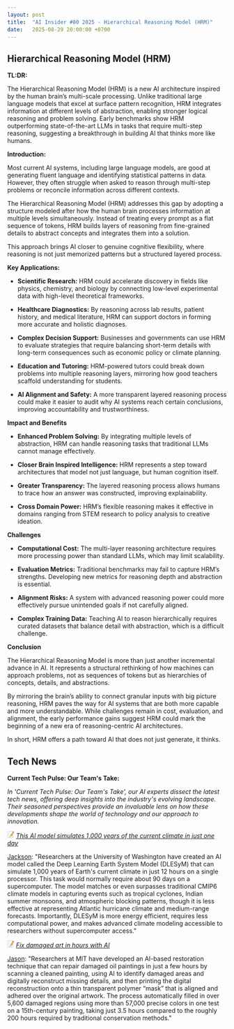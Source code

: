```yaml
---
layout: post
title:  "AI Insider #80 2025 - Hierarchical Reasoning Model (HRM)"
date:   2025-08-29 20:00:00 +0700
---
```


## Hierarchical Reasoning Model (HRM)

**TL:DR:**

The Hierarchical Reasoning Model (HRM) is a new AI architecture inspired by the human brain’s multi-scale processing. Unlike traditional large language models that excel at surface pattern recognition, HRM integrates information at different levels of abstraction, enabling stronger logical reasoning and problem solving. Early benchmarks show HRM outperforming state-of-the-art LLMs in tasks that require multi-step reasoning, suggesting a breakthrough in building AI that thinks more like humans.

__Introduction:__

Most current AI systems, including large language models, are good at generating fluent language and identifying statistical patterns in data. However, they often struggle when asked to reason through multi-step problems or reconcile information across different contexts.

The Hierarchical Reasoning Model (HRM) addresses this gap by adopting a structure modeled after how the human brain processes information at multiple levels simultaneously. Instead of treating every prompt as a flat sequence of tokens, HRM builds layers of reasoning from fine-grained details to abstract concepts and integrates them into a solution.

This approach brings AI closer to genuine cognitive flexibility, where reasoning is not just memorized patterns but a structured layered process.

__Key Applications:__

* **Scientific Research:** HRM could accelerate discovery in fields like physics, chemistry, and biology by connecting low-level experimental data with high-level theoretical frameworks.

* **Healthcare Diagnostics:** By reasoning across lab results, patient history, and medical literature, HRM can support doctors in forming more accurate and holistic diagnoses.

* **Complex Decision Support:** Businesses and governments can use HRM to evaluate strategies that require balancing short-term details with long-term consequences such as economic policy or climate planning.

* **Education and Tutoring:** HRM-powered tutors could break down problems into multiple reasoning layers, mirroring how good teachers scaffold understanding for students.

* **AI Alignment and Safety:** A more transparent layered reasoning process could make it easier to audit why AI systems reach certain conclusions, improving accountability and trustworthiness.

__Impact and Benefits__

* **Enhanced Problem Solving:** By integrating multiple levels of abstraction, HRM can handle reasoning tasks that traditional LLMs cannot manage effectively.

* **Closer Brain Inspired Intelligence:** HRM represents a step toward architectures that model not just language, but human cognition itself.

* **Greater Transparency:** The layered reasoning process allows humans to trace how an answer was constructed, improving explainability.

* **Cross Domain Power:** HRM’s flexible reasoning makes it effective in domains ranging from STEM research to policy analysis to creative ideation.

__Challenges__

* **Computational Cost:** The multi-layer reasoning architecture requires more processing power than standard LLMs, which may limit scalability.

* **Evaluation Metrics:** Traditional benchmarks may fail to capture HRM’s strengths. Developing new metrics for reasoning depth and abstraction is essential.

* **Alignment Risks:** A system with advanced reasoning power could more effectively pursue unintended goals if not carefully aligned.

* **Complex Training Data:** Teaching AI to reason hierarchically requires curated datasets that balance detail with abstraction, which is a difficult challenge.

__Conclusion__

The Hierarchical Reasoning Model is more than just another incremental advance in AI. It represents a structural rethinking of how machines can approach problems, not as sequences of tokens but as hierarchies of concepts, details, and abstractions.

By mirroring the brain’s ability to connect granular inputs with big picture reasoning, HRM paves the way for AI systems that are both more capable and more understandable. While challenges remain in cost, evaluation, and alignment, the early performance gains suggest HRM could mark the beginning of a new era of reasoning-centric AI architectures.

In short, HRM offers a path toward AI that does not just generate, it thinks.

## Tech News

__Current Tech Pulse: Our Team's Take:__

*In 'Current Tech Pulse: Our Team's Take', our AI experts dissect the latest tech news, offering deep insights into the industry's evolving landscape. Their seasoned perspectives provide an invaluable lens on how these developments shape the world of technology and our approach to innovation.*


![memo](/assets/images/memo16.png) *[This AI model simulates 1,000 years of the current climate in just one day](https://www.msn.com/en-us/weather/extreme-weather-events/this-ai-model-simulates-1-000-years-of-the-current-climate-in-just-one-day/ar-AA1LbvV4)*

[Jackson](https://www.linkedin.com/in/jackson-cates-315a0b1ab/): "Researchers at the University of Washington have created an AI model called the Deep Learning Earth System Model (DLESyM) that can simulate 1,000 years of Earth's current climate in just 12 hours on a single processor. This task would normally require about 90 days on a supercomputer. The model matches or even surpasses traditional CMIP6 climate models in capturing events such as tropical cyclones, Indian summer monsoons, and atmospheric blocking patterns, though it is less effective at representing Atlantic hurricane climate and medium-range forecasts. Importantly, DLESyM is more energy efficient, requires less computational power, and makes advanced climate modeling accessible to researchers without supercomputer access."

![memo](/assets/images/memo16.png) *[Fix damaged art in hours with AI](https://www.technologyreview.com/2025/08/26/1121006/fix-damaged-art-in-hours-with-ai/)*

[Jason](https://www.linkedin.com/in/jason-bengtson-b8a9a83b): "Researchers at MIT have developed an AI-based restoration technique that can repair damaged oil paintings in just a few hours by scanning a cleaned painting, using AI to identify damaged areas and digitally reconstruct missing details, and then printing the digital reconstruction onto a thin transparent polymer “mask” that is aligned and adhered over the original artwork. The process automatically filled in over 5,600 damaged regions using more than 57,000 precise colors in one test on a 15th-century painting, taking just 3.5 hours compared to the roughly 200 hours required by traditional conservation methods."